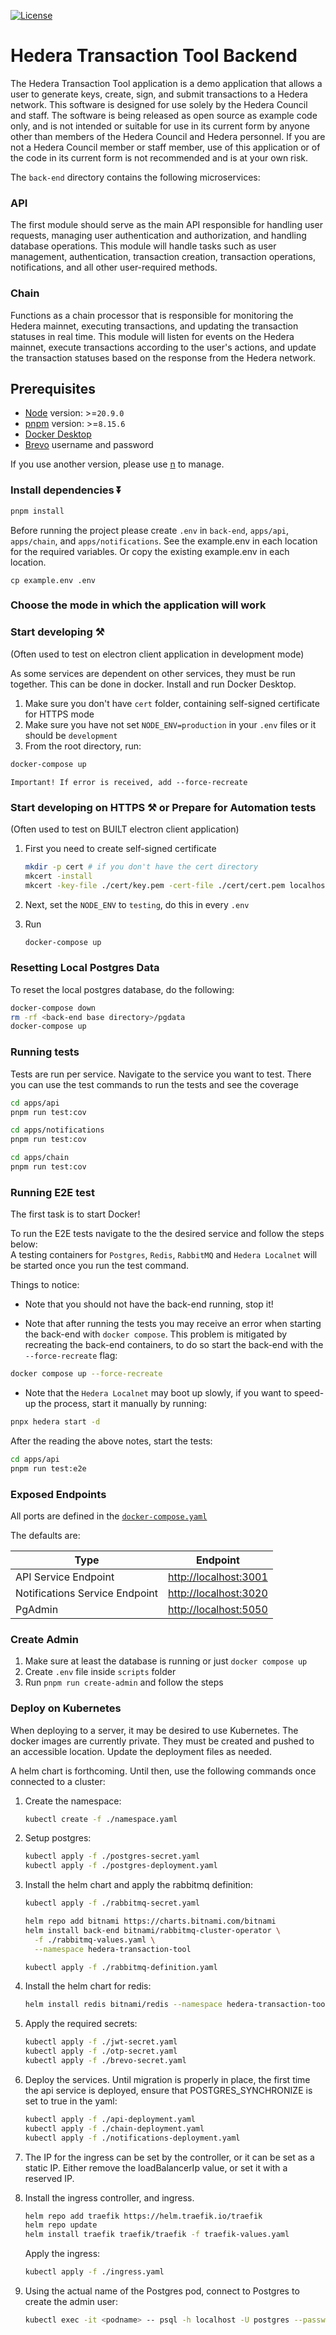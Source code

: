 [![License](https://img.shields.io/badge/License-Apache%202.0-blue.svg)](https://opensource.org/licenses/Apache-2.0)

# Hedera Transaction Tool Backend

The Hedera Transaction Tool application is a demo application that allows a user to generate keys, create, sign, and submit transactions to a Hedera network. This software is designed for use solely by the Hedera Council and staff. The software is being released as open source as example code only, and is not intended or suitable for use in its current form by anyone other than members of the Hedera Council and Hedera personnel. If you are not a Hedera Council member or staff member, use of this application or of the code in its current form is not recommended
and is at your own risk.

The `back-end` directory contains the following microservices:

### API

The first module should serve as the main API responsible for handling user requests, managing user authentication and authorization, and handling database operations. This module will handle tasks such as user management, authentication, transaction creation, transaction operations, notifications, and all other user-required methods.

### Chain

Functions as a chain processor that is responsible for monitoring the Hedera mainnet, executing transactions, and updating the transaction statuses in real time. This module will listen for events on the Hedera mainnet, execute transactions according to the user's actions, and update the transaction statuses based on the response from the Hedera network.

## Prerequisites

- [Node](https://nodejs.org/en/download/package-manager) version: >=`20.9.0`
- [pnpm](https://pnpm.io/installation) version: >=`8.15.6`
- [Docker Desktop](https://docs.docker.com/desktop/install/mac-install/)
- [Brevo](https://www.brevo.com/pricing/?utm_source=adwords_brand&utm_medium=lastclick&utm_content=SendinBlue&utm_extension=sitelinks&utm_term=brevo&utm_matchtype=e&utm_campaign=20011980161&utm_network=g&km_adid=683810310625&km_adposition=&km_device=c&utm_adgroupid=151171466311&gad_source=1&gclid=CjwKCAjwupGyBhBBEiwA0UcqaJ5UFQ8uNznjz1kUfokSV1JhaWfwqFgXrNfRrB2jqE0g4LCLaKNxpBoCsw8QAvD_BwE) username and password

If you use another version, please use [n](https://github.com/tj/n) to manage.

### Install dependencies ⏬

```bash
pnpm install
```

Before running the project please create `.env` in `back-end`, `apps/api`, `apps/chain`,
and `apps/notifications`. See the example.env in each location for the required variables.
Or copy the existing example.env in each location.

```shell
cp example.env .env
```

### Choose the mode in which the application will work

### Start developing ⚒️

(Often used to test on electron client application in development mode)

As some services are dependent on other services, they must be run together.
This can be done in docker. Install and run Docker Desktop.

1. Make sure you don't have `cert` folder, containing self-signed certificate for HTTPS mode
2. Make sure you have not set `NODE_ENV=production` in your `.env` files or it should be `development`
3. From the root directory, run:

```bash
docker-compose up
```

`Important! If error is received, add --force-recreate`

### Start developing on HTTPS ⚒️ or Prepare for Automation tests

(Often used to test on BUILT electron client application)

1. First you need to create self-signed certificate

   ```bash
   mkdir -p cert # if you don't have the cert directory
   mkcert -install
   mkcert -key-file ./cert/key.pem -cert-file ./cert/cert.pem localhost
   ```

2. Next, set the `NODE_ENV` to `testing`, do this in every `.env`

3. Run
   ```bash
   docker-compose up
   ```

### Resetting Local Postgres Data

To reset the local postgres database, do the following:

```bash
docker-compose down
rm -rf <back-end base directory>/pgdata
docker-compose up
```

### Running tests

Tests are run per service. Navigate to the service you want to test. There you can use the test commands to run the tests and see the coverage

```bash
cd apps/api
pnpm run test:cov
```

```bash
cd apps/notifications
pnpm run test:cov
```

```bash
cd apps/chain
pnpm run test:cov
```

### Running E2E test

The first task is to start Docker!

To run the E2E tests navigate to the the desired service and follow the steps below: \
A testing containers for `Postgres`, `Redis`, `RabbitMQ` and `Hedera Localnet` will be started once you run the test command.

Things to notice:

- Note that you should not have the back-end running, stop it!

- Note that after running the tests you may receive an error when starting the back-end with `docker compose`. This problem is mitigated by recreating the back-end containers, to do so start the back-end with the `--force-recreate` flag:

```bash
docker compose up --force-recreate
```

- Note that the `Hedera Localnet` may boot up slowly, if you want to speed-up the process, start it manually by running:

```bash
pnpx hedera start -d
```

After the reading the above notes, start the tests:

```bash
cd apps/api
pnpm run test:e2e
```

### Exposed Endpoints

All ports are defined in the [`docker-compose.yaml`](./docker-compose.yaml)

The defaults are:

| Type                           | Endpoint                                       |
| ------------------------------ | ---------------------------------------------- |
| API Service Endpoint           | [http://localhost:3001](http://localhost:3001) |
| Notifications Service Endpoint | [http://localhost:3020](http://localhost:3020) |
| PgAdmin                        | [http://localhost:5050](http://localhost:5050) |

### Create Admin

1. Make sure at least the database is running or just `docker compose up`
2. Create `.env` file inside `scripts` folder
3. Run `pnpm run create-admin` and follow the steps

### Deploy on Kubernetes

When deploying to a server, it may be desired to use Kubernetes.
The docker images are currently private. They must be created and pushed
to an accessible location. Update the deployment files as needed.

A helm chart is forthcoming.
Until then, use the following commands once connected to a cluster:

1. Create the namespace:

   ```bash
   kubectl create -f ./namespace.yaml
   ```

2. Setup postgres:

   ```bash
   kubectl apply -f ./postgres-secret.yaml
   kubectl apply -f ./postgres-deployment.yaml
   ```

3. Install the helm chart and apply the rabbitmq definition:

   ```bash
   kubectl apply -f ./rabbitmq-secret.yaml
   
   helm repo add bitnami https://charts.bitnami.com/bitnami
   helm install back-end bitnami/rabbitmq-cluster-operator \
     -f ./rabbitmq-values.yaml \
     --namespace hedera-transaction-tool 
   
   kubectl apply -f ./rabbitmq-definition.yaml
   ```

4. Install the helm chart for redis:

   ```bash
   helm install redis bitnami/redis --namespace hedera-transaction-tool --set auth.enabled=false --set architecture=standalone
   ```

5. Apply the required secrets:

   ```bash
   kubectl apply -f ./jwt-secret.yaml
   kubectl apply -f ./otp-secret.yaml
   kubectl apply -f ./brevo-secret.yaml
   ```
   
6. Deploy the services. Until migration is properly in place, the first time the api service is deployed, ensure that POSTGRES_SYNCHRONIZE is set to true in the yaml:
   ```bash
   kubectl apply -f ./api-deployment.yaml
   kubectl apply -f ./chain-deployment.yaml
   kubectl apply -f ./notifications-deployment.yaml
   ```

7. The IP for the ingress can be set by the controller, or it can be set as a static IP. Either remove the loadBalancerIp value, or set it with a reserved IP.

8. Install the ingress controller, and ingress.  

   ```bash
   helm repo add traefik https://helm.traefik.io/traefik
   helm repo update
   helm install traefik traefik/traefik -f traefik-values.yaml
   ```

    Apply the ingress:

    ```bash
    kubectl apply -f ./ingress.yaml
    ```

9. Using the actual name of the Postgres pod, connect to Postgres to create the admin user:

   ```bash
   kubectl exec -it <podname> -- psql -h localhost -U postgres --password -p 5432
   ```
